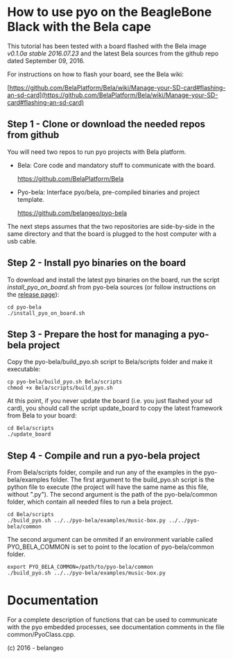 How to use pyo on the BeagleBone Black with the Bela cape
=========================================================

This tutorial has been tested with a board flashed with the 
Bela image _v0.1.0a stable 2016.07.23_ and the latest Bela 
sources from the github repo dated September 09, 2016.

For instructions on how to flash your board, see the Bela 
wiki:

[https://github.com/BelaPlatform/Bela/wiki/Manage-your-SD-card#flashing-an-sd-card](https://github.com/BelaPlatform/Bela/wiki/Manage-your-SD-card#flashing-an-sd-card)

Step 1 - Clone or download the needed repos from github
-------------------------------------------------------

You will need two repos to run pyo projects with Bela platform.

- Bela: Core code and mandatory stuff to communicate with the board.

    https://github.com/BelaPlatform/Bela

- Pyo-bela: Interface pyo/bela, pre-compiled binaries and project template.

    https://github.com/belangeo/pyo-bela

The next steps assumes that the two repositories are side-by-side
in the same directory and that the board is plugged to the host 
computer with a usb cable.

Step 2 - Install pyo binaries on the board
------------------------------------------

To download and install the latest pyo binaries on the board, run the 
script _install\_pyo\_on\_board.sh_ from pyo-bela sources (or follow
instructions on the [release page](https://github.com/belangeo/pyo-bela/releases)):

    cd pyo-bela
    ./install_pyo_on_board.sh

Step 3 - Prepare the host for managing a pyo-bela project
-----------------------------------------------------------

Copy the pyo-bela/build_pyo.sh script to Bela/scripts folder and make it executable:

    cp pyo-bela/build_pyo.sh Bela/scripts
    chmod +x Bela/scripts/build_pyo.sh

At this point, if you never update the board (i.e. you just flashed your sd card), you
should call the script update_board to copy the latest framework from Bela to your board:

    cd Bela/scripts
    ./update_board

Step 4 - Compile and run a pyo-bela project
-------------------------------------------

From Bela/scripts folder, compile and run any of the examples in the 
pyo-bela/examples folder. The first argument to the build_pyo.sh script is 
the python file to execute (the project will have the same name as this file, 
without ".py"). The second argument is the path of the pyo-bela/common folder,
which contain all needed files to run a bela project.

    cd Bela/scripts
    ./build_pyo.sh ../../pyo-bela/examples/music-box.py ../../pyo-bela/common

The second argument can be ommited if an environment variable called PYO_BELA_COMMON
is set to point to the location of pyo-bela/common folder.

    export PYO_BELA_COMMON=/path/to/pyo-bela/common
    ./build_pyo.sh ../../pyo-bela/examples/music-box.py

Documentation
=============

For a complete description of functions that can be used to communicate 
with the pyo embedded processes, see documentation comments in the file 
common/PyoClass.cpp.

(c) 2016 - belangeo

